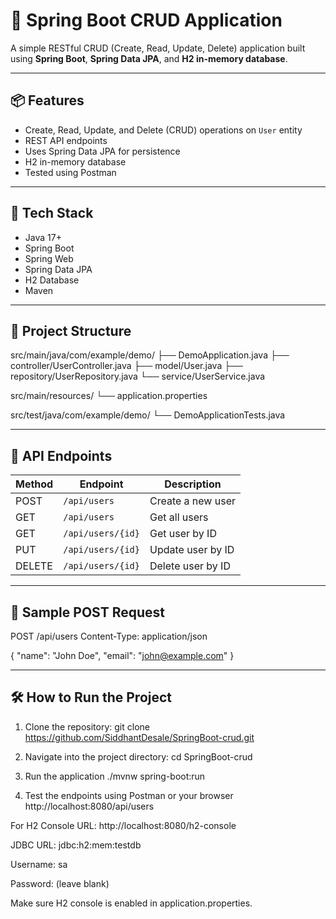# 🚀 Spring Boot CRUD Application

A simple RESTful CRUD (Create, Read, Update, Delete) application built using **Spring Boot**, **Spring Data JPA**, and **H2 in-memory database**.

---

## 📦 Features

- Create, Read, Update, and Delete (CRUD) operations on `User` entity
- REST API endpoints
- Uses Spring Data JPA for persistence
- H2 in-memory database
- Tested using Postman

---

## 🧰 Tech Stack

- Java 17+
- Spring Boot
- Spring Web
- Spring Data JPA
- H2 Database
- Maven

---

## 📁 Project Structure

src/main/java/com/example/demo/
├── DemoApplication.java
├── controller/UserController.java
├── model/User.java
├── repository/UserRepository.java
└── service/UserService.java

src/main/resources/
└── application.properties

src/test/java/com/example/demo/
└── DemoApplicationTests.java

---

## 📌 API Endpoints

| Method | Endpoint          | Description       |
| ------ | ----------------- | ----------------- |
| POST   | `/api/users`      | Create a new user |
| GET    | `/api/users`      | Get all users     |
| GET    | `/api/users/{id}` | Get user by ID    |
| PUT    | `/api/users/{id}` | Update user by ID |
| DELETE | `/api/users/{id}` | Delete user by ID |

---

## 📄 Sample POST Request

POST /api/users
Content-Type: application/json

{
"name": "John Doe",
"email": "john@example.com"
}

---

## 🛠️ How to Run the Project

1. Clone the repository:
   git clone https://github.com/SiddhantDesale/SpringBoot-crud.git

2. Navigate into the project directory:
   cd SpringBoot-crud

3. Run the application
   ./mvnw spring-boot:run

4. Test the endpoints using Postman or your browser
   http://localhost:8080/api/users

For H2 Console
URL: http://localhost:8080/h2-console

JDBC URL: jdbc:h2:mem:testdb

Username: sa

Password: (leave blank)

Make sure H2 console is enabled in application.properties.
